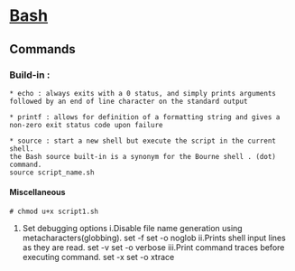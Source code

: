 # [Bash](https://en.wikipedia.org/wiki/Bash_(Unix_shell))

## Commands

### Build-in :
	* echo : always exits with a 0 status, and simply prints arguments followed by an end of line character on the standard output

	* printf : allows for definition of a formatting string and gives a non-zero exit status code upon failure

	* source : start a new shell but execute the script in the current shell.
	the Bash source built-in is a synonym for the Bourne shell . (dot) command.
	source script_name.sh


#### Miscellaneous
```
# chmod u+x script1.sh
```
1. Set debugging options
		i.Disable file name generation using metacharacters(globbing).
			set -f
			set -o noglob
    ii.Prints shell input lines as they are read.
			set -v
			set -o verbose
		iii.Print command traces before executing command.
			set -x
			set -o xtrace 
